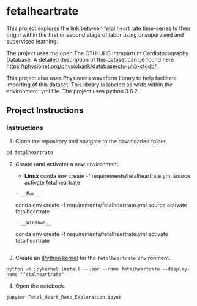 # fetalheartrate
This project explores the link between fetal heart rate time-series to their origin within the first or second stage of labor using unsupervised and supervised learning.

The project uses the open The CTU-UHB Intrapartum Cardiotocography Database. A detailed description of this dataset can be found here https://physionet.org/physiobank/database/ctu-uhb-ctgdb/.

This project also uses Physionets waveform library to help facilitate importing of this dataset. This library is labeled as wfdb within the environment .yml file. The project uses python 3.6.2.


## Project Instructions

### Instructions

1. Clone the repository and navigate to the downloaded folder.
```
cd fetalheartrate
```
2. Create (and activate) a new environment.

	- __Linux__ 
	conda env create -f requirements/fetalheartrate.yml
	source activate fetalheartrate
	```  
	- __Mac__ 
	```
	conda env create -f requirements/fetalheartrate.yml
	source activate fetalheartrate
	```  
	- __Windows__ 
	```
	conda env create -f requirements/fetalheartrate.yml
	activate fetalheartrate
	```
3. Create an [IPython kernel](http://ipython.readthedocs.io/en/stable/install/kernel_install.html) for the `fetalheartrate` environment.
```
python -m ipykernel install --user --name fetalheartrate --display-name "fetalheartrate"
```
4. Open the notebook.
```
jupyter Fetal_Heart_Rate_Exploration.ipynb
```
